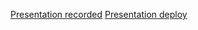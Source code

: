 [Presentation recorded](https://www.youtube.com/watch?v=8AmZOQEFauY&ab_channel=PavluzontPictures)
[Presentation deploy](https://rolling-scopes-school.github.io/paveltitov16-JSFE2022Q1/presentation-scrum/)